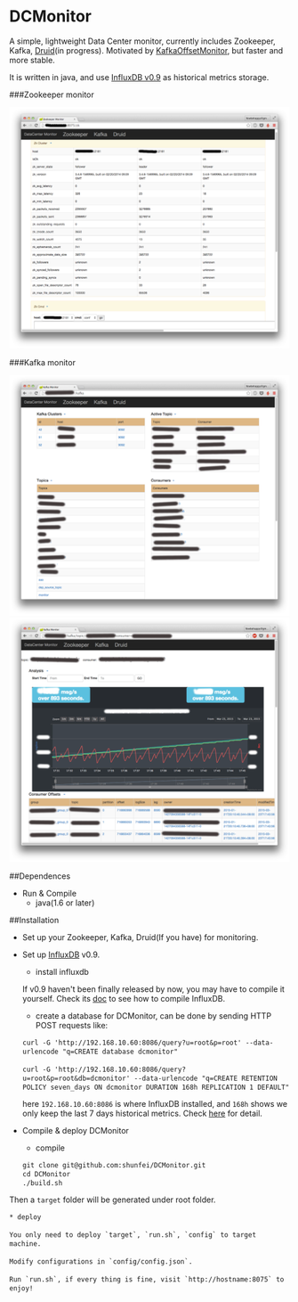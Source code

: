 DCMonitor
=====

A simple, lightweight Data Center monitor, currently includes Zookeeper, Kafka, [Druid](http://druid.io/)(in progress). Motivated by [KafkaOffsetMonitor](https://github.com/quantifind/KafkaOffsetMonitor), but faster and more stable.

It is written in java, and use [InfluxDB v0.9](https://github.com/influxdb/influxdb) as historical metrics storage.

###Zookeeper monitor


![](img/zk.png)

###Kafka monitor


![](img/kafka_sum.png)
![](img/kafka_offset.png)



##Dependences

* Run & Compile
	* java(1.6 or later)

##Installation

* Set up your Zookeeper, Kafka, Druid(If you have) for monitoring.
* Set up [InfluxDB](https://github.com/influxdb/influxdb) v0.9.
	
	* install influxdb
	
	If v0.9 haven't been finally released by now, you may have to compile it yourself. Check its [doc](https://github.com/influxdb/influxdb/blob/master/CONTRIBUTING.md) to see how to compile InfluxDB.
	
	* create a database for DCMonitor, can be done by sending HTTP POST requests like:
	
	```
	curl -G 'http://192.168.10.60:8086/query?u=root&p=root' --data-urlencode "q=CREATE database dcmonitor"
	
	curl -G 'http://192.168.10.60:8086/query?u=root&p=root&db=dcmonitor' --data-urlencode "q=CREATE RETENTION POLICY seven_days ON dcmonitor DURATION 168h REPLICATION 1 DEFAULT"

	```
	here `192.168.10.60:8086` is where InfluxDB installed, and `168h` shows we only keep the last 7 days historical metrics. Check [here](https://github.com/influxdb/influxdb.org/blob/master/source/docs/v0.9/query_language/database_administration.md) for detail.

* Compile & deploy DCMonitor

	* compile
	
	```
	git clone git@github.com:shunfei/DCMonitor.git
	cd DCMonitor
	./build.sh
	```
Then a `target` folder will be generated under root folder.
	
	* deploy
	
	You only need to deploy `target`, `run.sh`, `config` to target machine. 
	
	Modify configurations in `config/config.json`.
	
	Run `run.sh`, if every thing is fine, visit `http://hostname:8075` to enjoy!
	
	